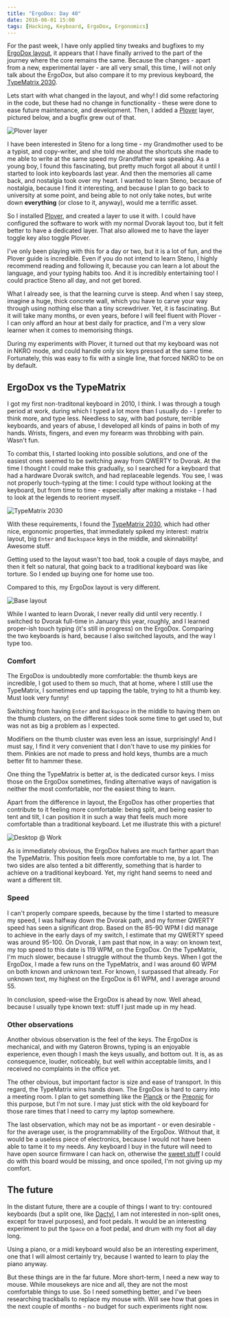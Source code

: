 ```yaml
---
title: "ErgoDox: Day 40"
date: 2016-06-01 15:00
tags: [Hacking, Keyboard, ErgoDox, Ergonomics]
---
```


For the past week, I have only applied tiny tweaks and bugfixes to my
[ErgoDox layout][layout], it appears that I have finally arrived to the part of
the journey where the core remains the same. Because the changes - apart from a
new, experimental layer - are all very small, this time, I will not only talk
about the ErgoDox, but also compare it to my previous keyboard, the
[TypeMatrix 2030][typematrix].

 [layout]: https://github.com/algernon/ergodox-layout#algernons-layout
 [typematrix]: http://www.typematrix.com/2030/features.php

<!-- more -->

Lets start with what changed in the layout, and why! I did some refactoring in
the code, but these had no change in functionality - these were done to ease
future maintenance, and development. Then, I added a [Plover][plover] layer,
pictured below, and a bugfix grew out of that.

 [plover]: http://www.openstenoproject.org/plover/

 ![Plover layer](/assets/asylum/images/posts/ergodox-day-40/plover-layer.png)
 
I have been interested in Steno for a long time - my Grandmother used to be a
typist, and copy-writer, and she told me about the shortcuts she made to me able
to write at the same speed my Grandfather was speaking. As a young boy, I found
this fascinating, but pretty much forgot all about it until I started to look
into keyboards last year. And then the memories all came back, and nostalgia
took over my heart. I wanted to learn Steno, because of nostalgia, because I
find it interesting, and because I plan to go back to university at some point,
and being able to not only take notes, but write down **everything** (or close
to it, anyway), would me a terrific asset.

So I installed [Plover][plover], and created a layer to use it with. I could
have configured the software to work with my normal Dvorak layout too, but it
felt better to have a dedicated layer. That also allowed me to have the layer
toggle key also toggle Plover.

I've only been playing with this for a day or two, but it is a lot of fun, and
the Plover guide is incredible. Even if you do not intend to learn Steno, I
highly recommend reading and following it, because you can learn a lot about the
language, and your typing habits too. And it is incredibly entertaining too! I
could practice Steno all day, and not get bored.

What I already see, is that the learning curve is steep. And when I say steep,
imagine a huge, thick concrete wall, which you have to carve your way through
using nothing else than a tiny screwdriver. Yet, it is fascinating. But it will
take many months, or even years, before I will feel fluent with Plover - I can
only afford an hour at best daily for practice, and I'm a very slow learner when
it comes to memorising things.

During my experiments with Plover, it turned out that my keyboard was not in
NKRO mode, and could handle only six keys pressed at the same time. Fortunately,
this was easy to fix with a single line, that forced NKRO to be on by default.

## ErgoDox vs the TypeMatrix

I got my first non-traditonal keyboard in 2010, I think. I was through a tough
period at work, during which I typed a lot more than I usually do - I prefer to
think more, and type less. Needless to say, with bad posture, terrible
keyboards, and years of abuse, I developed all kinds of pains in both of my
hands. Wrists, fingers, and even my forearm was throbbing with pain. Wasn't fun.

To combat this, I started looking into possible solutions, and one of the
easiest ones seemed to be switching away from QWERTY to Dvorak. At the time I
thought I could make this gradually, so I searched for a keyboard that had a
hardware Dvorak switch, and had replaceable legends. You see, I was not properly
touch-typing at the time: I could type without looking at the keyboard, but from
time to time - especially after making a mistake - I had to look at the legends
to reorient myself.

 ![TypeMatrix 2030](/assets/asylum/images/posts/looking-for-a-keyboard/typematrix-2030.jpg)

With these requirements, I found the [TypeMatrix 2030][typematrix], which had
other nice, ergonomic properties, that immediately spiked my interest: matrix
layout, big `Enter` and `Backspace` keys in the middle, and skinnability!
Awesome stuff.

 [typematrix]: http://www.typematrix.com/2030/features.php

Getting used to the layout wasn't too bad, took a couple of days maybe, and then
it felt so natural, that going back to a traditional keyboard was like torture.
So I ended up buying one for home use too.

Compared to this, my ErgoDox layout is very different.

 ![Base layout](/assets/asylum/images/posts/ergodox-day-34/base-layer.png)

While I wanted to learn Dvorak, I never really did until very recently. I
switched to Dvorak full-time in January this year, roughly, and I learned
proper-ish touch typing (it's still in progress) on the ErgoDox. Comparing the
two keyboards is hard, because I also switched layouts, and the way I type too.

### Comfort

The ErgoDox is undoubtedly more comfortable: the thumb keys are incredible, I
got used to them so much, that at home, where I still use the TypeMatrix, I
sometimes end up tapping the table, trying to hit a thumb key. Must look very
funny!

Switching from having `Enter` and `Backspace` in the middle to having them on
the thumb clusters, on the different sides took some time to get used to, but
was not as big a problem as I expected.

Modifiers on the thumb cluster was even less an issue, surprisingly! And I must
say, I find it very convenient that I don't have to use my pinkies for them.
Pinkies are not made to press and hold keys, thumbs are a much better fit to
hammer these.

One thing the TypeMatrix is better at, is the dedicated cursor keys. I miss
those on the ErgoDox sometimes, finding alternative ways of navigation is
neither the most comfortable, nor the easiest thing to learn.

Apart from the difference in layout, the ErgoDox has other properties that
contribute to it feeling more comfortable: being split, and being easier to tent
and tilt, I can position it in such a way that feels much more comfortable than
a traditional keyboard. Let me illustrate this with a picture!

 ![Desktop @ Work](/assets/asylum/images/posts/ergodox-day-40/desk.jpg)
 
As is immediately obvious, the ErgoDox halves are much farther apart than the
TypeMatrix. This position feels more comfortable to me, by a lot. The two sides
are also tented a bit differently, something that is harder to achieve on a
traditional keyboard. Yet, my right hand seems to need and want a different
tilt.

### Speed

I can't properly compare speeds, because by the time I started to measure my
speed, I was halfway down the Dvorak path, and my former QWERTY speed has seen a
significant drop. Based on the 85-90 WPM I did manage to achieve in the early
days of my switch, I estimate that my QWERTY speed was around 95-100. On Dvorak,
I am past that now, in a way: on known text, my top speed to this date is 119
WPM, on the ErgoDox. On the TypeMatrix, I'm much slower, because I struggle
without the thumb keys. When I got the ErgoDox, I made a few runs on the
TypeMatrix, and I was around 60 WPM on both known and unknown text. For known, I
surpassed that already. For unknown text, my highest on the ErgoDox is 61 WPM,
and I average around 55.

In conclusion, speed-wise the ErgoDox is ahead by now. Well ahead, because I
usually type known text: stuff I just made up in my head.

### Other observations

Another obvious observation is the feel of the keys. The ErgoDox is mechanical,
and with my Gateron Browns, typing is an enjoyable experience, even though I
mash the keys usually, and bottom out. It is, as as consequence, louder,
noticeably, but well within acceptable limits, and I received no complaints in
the office yet.

The other obvious, but important factor is size and ease of transport. In this
regard, the TypeMatrix wins hands down. The ErgoDox is hard to carry into a
meeting room. I plan to get something like the [Planck][planck] or the
[Preonic][preonic] for this purpose, but I'm not sure. I may just stick with the
old keyboard for those rare times that I need to carry my laptop somewhere.

 [planck]: http://olkb.com/planck/
 [preonic]: http://olkb.com/preonic/
 
The last observation, which may not be as important - or even desirable - for
the average user, is the programmability of the ErgoDox. Without that, it would
be a useless piece of electronics, because I would not have been able to tame it
to my needs. Any keyboard I buy in the future will need to have open source
firmware I can hack on, otherwise the [sweet stuff][blog:day-34] I could do with
this board would be missing, and once spoiled, I'm not giving up my comfort.

 [blog:day-34]: /blog/2016/05/26/ergodox-day-34/

## The future

In the distant future, there are a couple of things I want to try: contoured
keyboards (but a split one, like [Dactyl][dactyl], I am not interested in
non-split ones, except for travel purposes), and foot pedals. It would be an
interesting experiment to put the `Space` on a foot pedal, and drum with my foot
all day long.

 [dactyl]: https://github.com/adereth/dactyl-keyboard

Using a piano, or a midi keyboard would also be an interesting experiment, one
that I will almost certainly try, because I wanted to learn to play the piano
anyway.

But these things are in the far future. More short-term, I need a new way to
mouse. While mousekeys are nice and all, they are not the most comfortable
things to use. So I need something better, and I've been researching trackballs
to replace my mouse with. Will see how that goes in the next couple of months -
no budget for such experiments right now.

